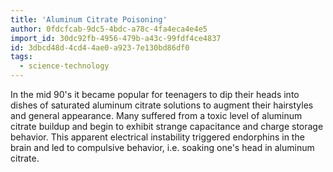 ```yaml
---
title: 'Aluminum Citrate Poisoning'
author: 0fdcfcab-9dc5-4bdc-a78c-4fa4eca4e4e5
import_id: 30dc92fb-4956-479b-a43c-99fdf4ce4837
id: 3dbcd48d-4cd4-4ae0-a923-7e130bd86df0
tags:
  - science-technology
---
```

In the mid 90's it became popular for teenagers to dip their heads into dishes of saturated aluminum citrate solutions to augment their hairstyles and general appearance. Many suffered from a toxic level of aluminum citrate buildup and begin to exhibit strange capacitance and charge storage behavior. This apparent electrical instability triggered endorphins in the brain and led to compulsive behavior, i.e. soaking one's head in aluminum citrate.

